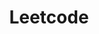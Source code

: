 ---
title: "Leetcode"
description: "Is life always this hard or is just when you're a child? \n Always like this."
hidemeta: true
---